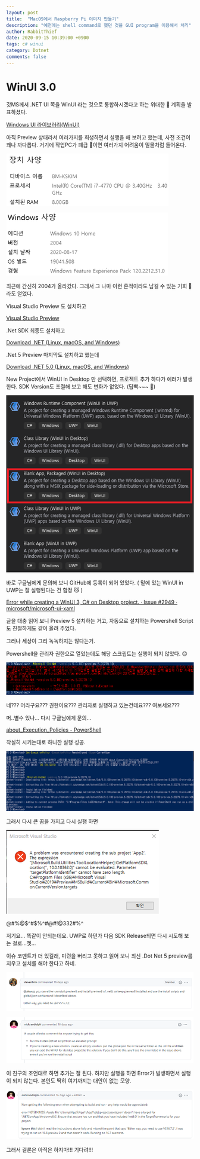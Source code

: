 ```yaml
---
layout: post
title:  "MacOS에서 Raspberry Pi 이미지 만들기"
description: "예전에는 shell command로 했던 것을 GUI program을 이용해서 처리"
author: RabbitThief
date: 2020-09-15 10:39:00 +0900
tags: c# winui 
category: Dotnet
comments: false
---	
```





# WinUI 3.0

갓MS께서 .NET UI 쪽을 WinUI 라는 것으로 통합하시겠다고 하는 위대한 🥳 계획을 발표하셨다. 

[Windows UI 라이브러리(WinUI)](https://docs.microsoft.com/ko-kr/windows/apps/winui/)

아직 Preview 상태라서 여러가지를 희생하면서 실행을 해 보려고 했는데, 사전 조건이 꽤나 까다롭다.  거기에 작업PC가 폐급 🥴이면 여러가지 어려움이 밀물처럼 들어온다.

![/assets/article_images/2020-09-15/Untitled.png](/assets/article_images/2020-09-15/Untitled.png)

![/assets/article_images/2020-09-15/Untitled1.png](/assets/article_images/2020-09-15/Untitled1.png)

최근에 간신히 2004가 올라갔다.  그래서 그 나마 이런 흔적이라도 남길 수 있는 기회 🤣 라도 얻었다.

Visual Studio Preview 도 설치하고

[Visual Studio Preview](https://visualstudio.microsoft.com/vs/preview/)

.Net SDK 최종도 설치하고

[Download .NET (Linux, macOS, and Windows)](https://dotnet.microsoft.com/download)

.Net 5 Preview 마지막도 설치하고 했는데

[Download .NET 5.0 (Linux, macOS, and Windows)](https://dotnet.microsoft.com/download/dotnet/5.0)

New Project에서 WinUI in Desktop 만 선택하면, 프로젝트 추가 하다가 에러가 발생한다. SDK Version도 조절해 보고 해도 변화가 없었다. (딥빡~~~ 🥵)

![/assets/article_images/2020-09-15/Untitled2.png](/assets/article_images/2020-09-15/Untitled2.png)

바로 구글님에게 문의해 보니 GitHub에 등록이 되어 있었다.  ( 밑에 있는 WinUI in UWP는 잘 실행된다는 건 함정 😼 )

[Error while creating a WinUI 3, C# on Desktop project. · Issue #2949 · microsoft/microsoft-ui-xaml](https://github.com/microsoft/microsoft-ui-xaml/issues/2949)

글을 대충 읽어 보니 Preview 5 설치하는 거고, 자동으로 설치하는 Powershell Script도 친절하게도 같이 올려 주었다. 

그러나 세상이 그리 녹녹하지는 않다는거.

 Powershell을 관리자 권한으로 열었는데도 해당 스크립트는 실행이 되지 않았다. 😊

![/assets/article_images/2020-09-15/Untitled3.png](/assets/article_images/2020-09-15/Untitled3.png)

네??? 머라구요??? 권한이요??? 관리자로 실행하고 있는건데요??? 여보세요???

머..별수 있나... 다시 구글님에게 문의...

[about_Execution_Policies - PowerShell](https://docs.microsoft.com/en-us/powershell/module/microsoft.powershell.core/about/about_execution_policies?view=powershell-7)

착실히 시키는대로 하니깐 실행 성공.

![/assets/article_images/2020-09-15/Untitled4.png](/assets/article_images/2020-09-15/Untitled4.png)

그래서 다시 큰 꿈을 가지고 다시 실행 하면

![/assets/article_images/2020-09-15/Untitled5.png](/assets/article_images/2020-09-15/Untitled5.png)

@#%@$^#$%^#$%@#$@#$!@332%ㄲ$#%^

저기요... 똑같이 안되는데요.  UWP로 하던가 다음 SDK Release되면 다시 시도해 보는 걸로...쳇...

이슈 코멘트가 더 있길래, 미련을 버리고 못하고 읽어 보니 최신 .Dot Net 5 preview를 지우고 설치를  해야 한다고 하네.

![/assets/article_images/2020-09-15/Untitled6.png](/assets/article_images/2020-09-15/Untitled6.png)

![/assets/article_images/2020-09-15/Untitled7.png](/assets/article_images/2020-09-15/Untitled7.png)

이 친구의 조언대로 하면 추가는 잘 된다.  하지만 실행을 하면 Error가 발생하면서 실행이 되지 않는다.  본인도 딱히 여기까지는 대안이 없는 모양.

![/assets/article_images/2020-09-15/Untitled8.png](/assets/article_images/2020-09-15/Untitled8.png)

그래서 결론은 아직은 하지마!!! 기다려!!!